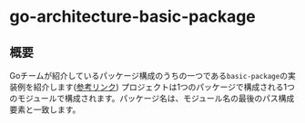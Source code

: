# go-architecture-basic-package

## 概要
Goチームが紹介しているパッケージ構成のうちの一つである`basic-package`の実装例を紹介します([参考リンク](https://go.dev/doc/modules/layout))
プロジェクトは1つのパッケージで構成される1つのモジュールで構成されます。パッケージ名は、モジュール名の最後のパス構成要素と一致します。
